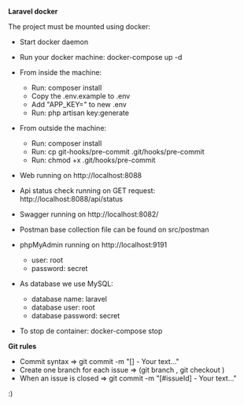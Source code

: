 **Laravel docker**

The project must be mounted using docker:

- Start docker daemon

- Run your docker machine: docker-compose up -d
- From inside the machine:
  - Run: composer install
  - Copy the .env.example to .env
  - Add "APP_KEY=" to new .env
  - Run: php artisan key:generate
- From outside the machine:
  - Run: composer install
  - Run: cp git-hooks/pre-commit .git/hooks/pre-commit
  - Run: chmod +x .git/hooks/pre-commit
- Web running on http://localhost:8088
- Api status check running on GET request: http://localhost:8088/api/status
- Swagger running on http://localhost:8082/
- Postman base collection file can be found on src/postman
- phpMyAdmin running on http://localhost:9191
  - user: root
  - password: secret
- As database we use MySQL:
  - database name: laravel
  - database user: root
  - database password: secret



- To stop de container:
  docker-compose stop

**Git rules**
- Commit syntax => git commit -m "[] - Your text..."
- Create one branch for each issue => (git branch <new branch name> , git checkout <new branch name>)
- When an issue is closed => git commit -m "[#issueId] - Your text..."

:)

